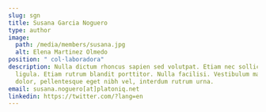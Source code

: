 ```yaml
---
slug: sgn
title: Susana Garcia Noguero
type: author
image:
  path: /media/members/susana.jpg
  alt: Elena Martinez Olmedo
position: " col·laboradora"
description: Nulla dictum rhoncus sapien sed volutpat. Etiam nec sollicitudin
  ligula. Etiam rutrum blandit porttitor. Nulla facilisi. Vestibulum mauris
  dolor, pellentesque eget nibh vel, interdum rutrum urna.
email: susana.noguero[at]platoniq.net
linkedin: https://twitter.com/?lang=en
---
```

